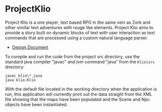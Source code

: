 # ProjectKlio
Project Klio is a one player, text based RPG in the same vein as Zork and other similar text
adventures with rouge like elements. Project Klio aims to provide a story built on dynamic blocks
of text with user interaction as text commands that are processed using a custom natural language
parser.

+ [Design Document](https://github.com/ChezzWizz/Klio/wiki/Design-Document)

To compile and run the code from the project src directory, use the standard java compiler "javac"
and jvm command "java" from the `Klio\src` directory:

    javac klio\*.java
    java klio.Klio

With the default file located in the working directory when the application is run, this application
will currently print out the data straight from the XML file showing that the maps have been
populated and the Scene and Npc objects have been instantiated.
